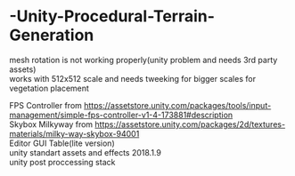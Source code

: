 # -Unity-Procedural-Terrain-Generation  
mesh rotation is not working properly(unity problem and needs 3rd party assets)  
works with 512x512 scale and needs tweeking for bigger scales for vegetation placement  

FPS Controller from https://assetstore.unity.com/packages/tools/input-management/simple-fps-controller-v1-4-173881#description  
Skybox Milkyway from https://assetstore.unity.com/packages/2d/textures-materials/milky-way-skybox-94001  
Editor GUI Table(lite version)  
unity standart assets and effects 2018.1.9  
unity post proccessing stack  
